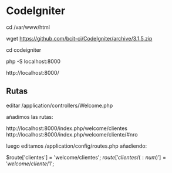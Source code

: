 # CodeIgniter

cd /var/www/html

wget https://github.com/bcit-ci/CodeIgniter/archive/3.1.5.zip

cd codeigniter

php -S localhost:8000

http://localhost:8000/

## Rutas

editar /application/controllers/Welcome.php

añadimos las rutas:

http://localhost:8000/index.php/welcome/clientes
http://localhost:8000/index.php/welcome/cliente/#nro

luego editamos /application/config/routes.php añadiendo:

$route['clientes'] = 'welcome/clientes';
$route['clientes/(:num)'] = 'welcome/cliente/$1';
